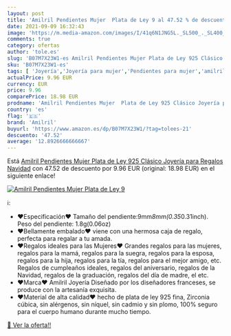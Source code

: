 ```yaml
---
layout: post
title: 'Amilril Pendientes Mujer  Plata de Ley 9 al 47.52 % de descuento'
date: 2021-09-09 16:32:43
image: 'https://m.media-amazon.com/images/I/41q6N1JNG5L._SL500_._SL400_.jpg'
comments: true
category: ofertas
author: 'tole.es'
slug: 'B07M7X23W1-es Amilril Pendientes Mujer Plata de Ley 925 Clásico Joyería...'
sku: 'B07M7X23W1-es'
tags: [ 'Joyería','Joyería para mujer','Pendientes para mujer','amilril','de','ley','navidad','plata', ]
actualPrice: 9.96 EUR
currency: EUR
price: 9.96
comparePrice: 18.98 EUR
prodname: 'Amilril Pendientes Mujer  Plata de Ley 925 Clásico Joyería para  Regalos Navidad'
country: 'es'
flag: '🇪🇸'
brand: 'Amilril'
buyurl: 'https://www.amazon.es/dp/B07M7X23W1/?tag=tolees-21'
descuento: '47.52'
average: '12.8926666666667'
---
```


Está [Amilril Pendientes Mujer  Plata de Ley 925 Clásico Joyería para  Regalos Navidad](https://www.amazon.es/dp/B07M7X23W1/?tag=tolees-21) con 47.52 de descuento por 9.96 EUR (original: 18.98 EUR) en el siguiente enlace!

[![Amilril Pendientes Mujer  Plata de Ley 9](https://m.media-amazon.com/images/I/41q6N1JNG5L._SL500_._SL400_.jpg)](https://www.amazon.es/dp/B07M7X23W1/?tag=tolees-21)

ℹ️:

- ❤Especificación❤ Tamaño del pendiente:9mm*8mm(0.35*0.31inch). Peso del pendiente: 1.8g(0.06oz)
- ❤Bellamente embalado❤ viene con una hermosa caja de regalo, perfecta para regalar a tu amada.
- ❤Regalos ideales para las Mujeres❤ Grandes regalos para las mujeres, regalos para la mamá, regalos para la suegra, regalos para la esposa, regalos para la hija, regalos para la tía, regalos para el mejor amigo, etc. Regalos de cumpleaños ideales, regalos del aniversario, regalos de la Navidad, regalos de la graduación, regalos del día de madre, el etc.
- ❤Marca❤ Amilril Joyería Diseñado por los diseñadores franceses, se produce con la artesanía exquisita.
- ❤Material de alta calidad❤ hecho de plata de ley 925 fina, Zirconia cúbica, sin alérgenos, sin níquel, sin cadmio y sin plomo, 100% seguro para el cuerpo humano durante mucho tiempo.

[🛒 Ver la oferta!!](https://www.amazon.es/dp/B07M7X23W1/?tag=tolees-21)
